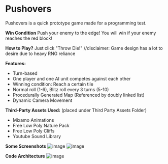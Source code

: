 # Pushovers

Pushovers is a quick prototype game made for a programming test. 

**Win Condition**
Push your enemy to the edge! You will win if your enemy reaches the red block!

**How to Play?**
Just click "Throw Die!"   //disclaimer: Game design has a lot to desire due to heavy RNG reliance

**Features:**
- Turn-based
- One player and one AI unit competes against each other
- Winning condition: Reach a certain tile
- Normal roll (1-6), Blitz roll every 3 turns (5-10)
- Procedurally Generated Map (Referenced by doubly linked list)
- Dynamic Camera Movement

**Third-Party Assets Used:** (placed under Third Party Assets Folder)
- Mixamo Animations
- Free Low Poly Nature Pack
- Free Low Poly Cliffs
- Youtube Sound Library

**Some Screenshots**
![image](https://user-images.githubusercontent.com/12960042/166413437-54bd0175-e125-4588-8671-baf7d135c31a.png)
![image](https://user-images.githubusercontent.com/12960042/166413543-bdb34d33-4411-475b-b34a-fce369d05142.png)

**Code Architecture**
![image](https://user-images.githubusercontent.com/12960042/166413230-0b27d832-3667-4a63-bd95-66b8c5d47bbc.png)
